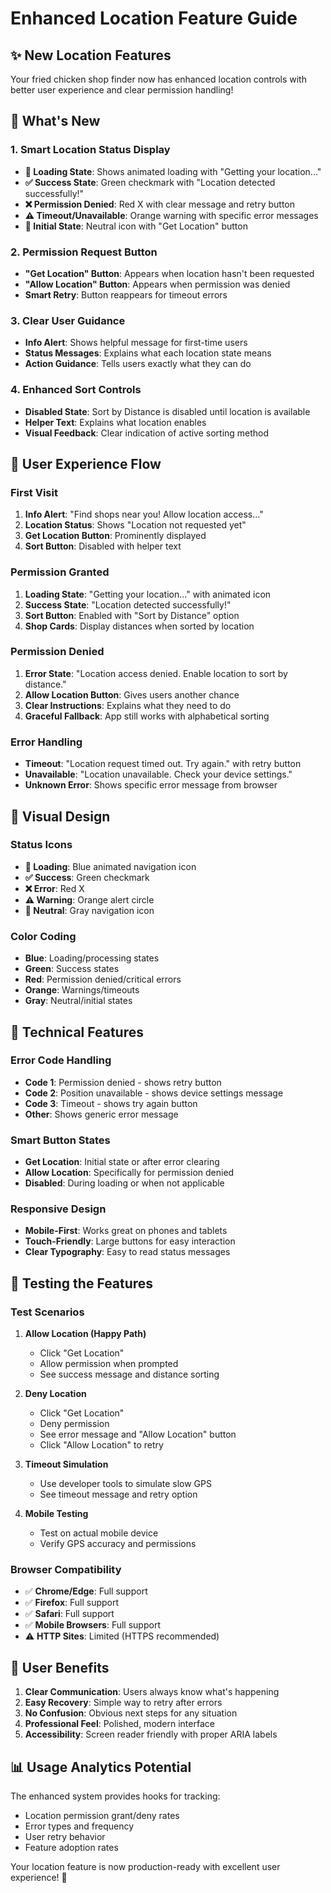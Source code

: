 # Enhanced Location Feature Guide

## ✨ **New Location Features**

Your fried chicken shop finder now has enhanced location controls with better user experience and clear permission handling!

## 🎯 **What's New**

### **1. Smart Location Status Display**

- **🔄 Loading State**: Shows animated loading with "Getting your location..."
- **✅ Success State**: Green checkmark with "Location detected successfully!"
- **❌ Permission Denied**: Red X with clear message and retry button
- **⚠️ Timeout/Unavailable**: Orange warning with specific error messages
- **📍 Initial State**: Neutral icon with "Get Location" button

### **2. Permission Request Button**

- **"Get Location" Button**: Appears when location hasn't been requested
- **"Allow Location" Button**: Appears when permission was denied
- **Smart Retry**: Button reappears for timeout errors

### **3. Clear User Guidance**

- **Info Alert**: Shows helpful message for first-time users
- **Status Messages**: Explains what each location state means
- **Action Guidance**: Tells users exactly what they can do

### **4. Enhanced Sort Controls**

- **Disabled State**: Sort by Distance is disabled until location is available
- **Helper Text**: Explains what location enables
- **Visual Feedback**: Clear indication of active sorting method

## 📱 **User Experience Flow**

### **First Visit**

1. **Info Alert**: "Find shops near you! Allow location access..."
2. **Location Status**: Shows "Location not requested yet"
3. **Get Location Button**: Prominently displayed
4. **Sort Button**: Disabled with helper text

### **Permission Granted**

1. **Loading State**: "Getting your location..." with animated icon
2. **Success State**: "Location detected successfully!"
3. **Sort Button**: Enabled with "Sort by Distance" option
4. **Shop Cards**: Display distances when sorted by location

### **Permission Denied**

1. **Error State**: "Location access denied. Enable location to sort by distance."
2. **Allow Location Button**: Gives users another chance
3. **Clear Instructions**: Explains what they need to do
4. **Graceful Fallback**: App still works with alphabetical sorting

### **Error Handling**

- **Timeout**: "Location request timed out. Try again." with retry button
- **Unavailable**: "Location unavailable. Check your device settings."
- **Unknown Error**: Shows specific error message from browser

## 🎨 **Visual Design**

### **Status Icons**

- **🔄 Loading**: Blue animated navigation icon
- **✅ Success**: Green checkmark
- **❌ Error**: Red X
- **⚠️ Warning**: Orange alert circle
- **📍 Neutral**: Gray navigation icon

### **Color Coding**

- **Blue**: Loading/processing states
- **Green**: Success states
- **Red**: Permission denied/critical errors
- **Orange**: Warnings/timeouts
- **Gray**: Neutral/initial states

## 🔧 **Technical Features**

### **Error Code Handling**

- **Code 1**: Permission denied - shows retry button
- **Code 2**: Position unavailable - shows device settings message
- **Code 3**: Timeout - shows try again button
- **Other**: Shows generic error message

### **Smart Button States**

- **Get Location**: Initial state or after error clearing
- **Allow Location**: Specifically for permission denied
- **Disabled**: During loading or when not applicable

### **Responsive Design**

- **Mobile-First**: Works great on phones and tablets
- **Touch-Friendly**: Large buttons for easy interaction
- **Clear Typography**: Easy to read status messages

## 🚀 **Testing the Features**

### **Test Scenarios**

1. **Allow Location (Happy Path)**

   - Click "Get Location"
   - Allow permission when prompted
   - See success message and distance sorting

2. **Deny Location**

   - Click "Get Location"
   - Deny permission
   - See error message and "Allow Location" button
   - Click "Allow Location" to retry

3. **Timeout Simulation**

   - Use developer tools to simulate slow GPS
   - See timeout message and retry option

4. **Mobile Testing**
   - Test on actual mobile device
   - Verify GPS accuracy and permissions

### **Browser Compatibility**

- ✅ **Chrome/Edge**: Full support
- ✅ **Firefox**: Full support
- ✅ **Safari**: Full support
- ✅ **Mobile Browsers**: Full support
- ⚠️ **HTTP Sites**: Limited (HTTPS recommended)

## 🎯 **User Benefits**

1. **Clear Communication**: Users always know what's happening
2. **Easy Recovery**: Simple way to retry after errors
3. **No Confusion**: Obvious next steps for any situation
4. **Professional Feel**: Polished, modern interface
5. **Accessibility**: Screen reader friendly with proper ARIA labels

## 📊 **Usage Analytics Potential**

The enhanced system provides hooks for tracking:

- Location permission grant/deny rates
- Error types and frequency
- User retry behavior
- Feature adoption rates

Your location feature is now production-ready with excellent user experience! 🎉
